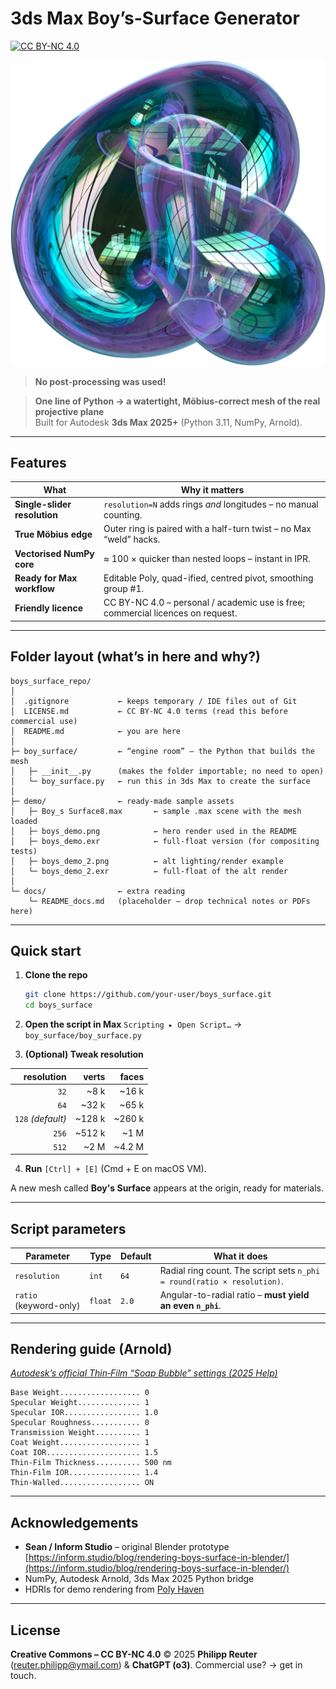 # 3ds Max Boy’s-Surface Generator

[![CC BY-NC 4.0](https://img.shields.io/badge/License-CC%20BY–NC%204.0-lightgrey.svg)](LICENSE.md)

![Demo Rendering](demo/boys_demo.png)
> **No post-processing was used!**

> **One line of Python → a watertight, Möbius-correct mesh of the real projective plane**  
> Built for Autodesk **3ds Max 2025+** (Python 3.11, NumPy, Arnold).

---

## Features

| What                         | Why it matters                                                                  |
| ---------------------------- | ------------------------------------------------------------------------------- |
| **Single-slider resolution** | `resolution=N` adds rings _and_ longitudes – no manual counting.                |
| **True Möbius edge**         | Outer ring is paired with a half-turn twist – no Max “weld” hacks.              |
| **Vectorised NumPy core**    | ≈ 100 × quicker than nested loops – instant in IPR.                             |
| **Ready for Max workflow**   | Editable Poly, quad-ified, centred pivot, smoothing group #1.                   |
| **Friendly licence**         | CC BY-NC 4.0 – personal / academic use is free; commercial licences on request. |

---

## Folder layout (what’s in here and why?)

```
boys_surface_repo/
│
│  .gitignore           ← keeps temporary / IDE files out of Git
│  LICENSE.md           ← CC BY-NC 4.0 terms (read this before commercial use)
│  README.md            ← you are here
│
├─ boy_surface/         ← “engine room” – the Python that builds the mesh
│   ├─ __init__.py      (makes the folder importable; no need to open)
│   └─ boy_surface.py   ← run this in 3ds Max to create the surface
│
├─ demo/                ← ready-made sample assets
│   ├─ Boy_s Surface8.max       ← sample .max scene with the mesh loaded
│   ├─ boys_demo.png            ← hero render used in the README
│   ├─ boys_demo.exr            ← full-float version (for compositing tests)
│   ├─ boys_demo_2.png          ← alt lighting/render example
│   └─ boys_demo_2.exr          ← full-float of the alt render
│
└─ docs/                ← extra reading
    └─ README_docs.md   (placeholder – drop technical notes or PDFs here)
```

---

## Quick start

1. **Clone the repo**
    ```bash
    git clone https://github.com/your-user/boys_surface.git
    cd boys_surface
    ```

2. **Open the script in Max**
   `Scripting ▸ Open Script…` → `boy_surface/boy_surface.py`

3. **(Optional) Tweak resolution**

|        resolution |  verts |  faces |
| ----------------: | -----: | -----: |
|              `32` |   ~8 k |  ~16 k |
|              `64` |  ~32 k |  ~65 k |
| `128` _(default)_ | ~128 k | ~260 k |
|             `256` | ~512 k |   ~1 M |
|             `512` |   ~2 M | ~4.2 M |

4. **Run** `[Ctrl] + [E]` (Cmd + E on macOS VM).

A new mesh called **Boy's Surface** appears at the origin, ready for materials.

---

## Script parameters

| Parameter              | Type    | Default | What it does                                                            |
| ---------------------- | ------- | ------- | ----------------------------------------------------------------------- |
| `resolution`           | `int`   | `64`    | Radial ring count. The script sets `n_phi = round(ratio × resolution)`. |
| `ratio` (keyword-only) | `float` | `2.0`   | Angular-to-radial ratio – **must yield an even `n_phi`**.               |

---

## Rendering guide (Arnold)

_[Autodesk’s official Thin‑Film “Soap Bubble” settings (2025 Help)](https://help.autodesk.com/view/ARNOL/ENU/?guid=arnold_user_guide_ac_standard_surface_ac_standard_thinfilm_html)_

```text
Base Weight.................. 0
Specular Weight.............. 1
Specular IOR................. 1.0
Specular Roughness........... 0
Transmission Weight.......... 1
Coat Weight.................. 1
Coat IOR..................... 1.5
Thin‑Film Thickness.......... 500 nm
Thin‑Film IOR................ 1.4
Thin‑Walled.................. ON
```

---

## Acknowledgements

-   **Sean / Inform Studio** – original Blender prototype
    [https://inform.studio/blog/rendering-boys-surface-in-blender/](https://inform.studio/blog/rendering-boys-surface-in-blender/)
-   NumPy, Autodesk Arnold, 3ds Max 2025 Python bridge
-   HDRIs for demo rendering from [Poly Haven](https://polyhaven.com/hdris)

---

## License

**Creative Commons – CC BY-NC 4.0**
© 2025 **Philipp Reuter** ([reuter.philipp@ymail.com](mailto:reuter.philipp@ymail.com)) & **ChatGPT (o3)**.
Commercial use? → get in touch.
